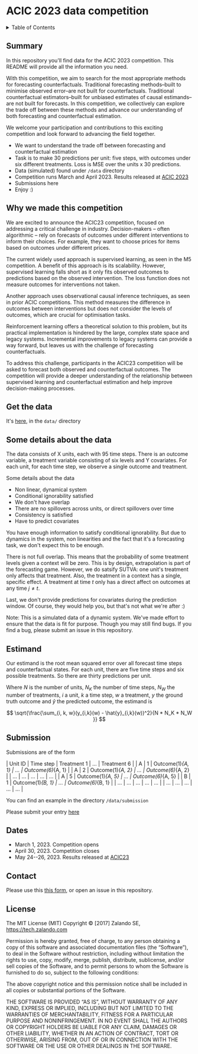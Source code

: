 # ACIC 2023 data competition

<details><summary>Table of Contents</summary><p>

* [Summary](#summary)
* [Why we made this competition](#why-we-made-this-competition)
* [Get the Data](#get-the-data)
* [Some details about the data](#some-details-about-the-data)
* [Estimand](#esitmand)
* [Submissions](#submissions)
* [Dates](#dates)
* [Contact](#contact)
* [License](#license)
</p></details><p></p>

## Summary

In this repository you'll find data for the ACIC 2023 competition. This README
will provide all the information you need.

With this competition, we aim to search for the most appropriate methods for
forecasting counterfactuals. Traditional forecasting methods–built to minimise
observed error–are not built for counterfactuals. Traditional counterfactual
estimators–built for unbiased estimates of causal estimands–are not built for
forecasts. In this competition, we collectively can explore the trade off
between these methods and advance our understanding of both forecasting and
counterfactual estimation.

We welcome your participation and contributions to this exciting competition
and look forward to advancing the field together.  

- We want to understand the trade off between forecasting and counterfactual
  estimation
- Task is to make 30 predictions per unit: five steps, with outcomes under six
  different treatments. Loss is MSE over the units x 30 predictions.
- Data (simulated) found under `/data` directory
- Competition runs March and April 2023. Results released at [ACIC
  2023](https://sci-info.org/annual-meeting/)
- Submissions here
- Enjoy :)

## Why we made this competition

We are excited to announce the ACIC23 competition, focused on addressing a
critical challenge in industry. Decision-makers – often algorithmic – rely on
forecasts of outcomes under different interventions to inform their choices.
For example, they want to choose prices for items based on outcomes under
different prices.

The current widely used approach is supervised learning, as seen in the M5
competition. A benefit of this approach is its scalability. However,
supervised learning falls short as it only fits observed outcomes to
predictions based on the observed intervention. The loss function does not
measure outcomes for interventions not taken.

Another approach uses observational causal inference techniques, as seen in
prior ACIC competitions. This method measures the difference in outcomes
between interventions but does not consider the levels of outcomes, which are
crucial for optimisation tasks.

Reinforcement learning offers a theoretical solution to this problem, but its
practical implementation is hindered by the large, complex state space and
legacy systems. Incremental improvements to legacy systems can provide a way
forward, but leaves us with the challenge of forecasting counterfactuals.

To address this challenge, participants in the ACIC23 competition will be
asked to forecast both observed and counterfactual outcomes. The competition
will provide a deeper understanding of the relationship between supervised
learning and counterfactual estimation and help improve decision-making
processes.

## Get the data

It's [here](), in the `data/` directory

## Some details about the data

The data consists of X units, each with 95 time steps. There is an outcome
variable, a treatment variable consisting of six levels and Y covariates. For
each unit, for each time step, we observe a single outcome and treatment. 

Some details about the data

- Non linear, dynamical system
- Conditional ignorability satisfied
- We don't have overlap 
- There are no spillovers across units, or direct spillovers over time
- Consistency is satisfied 
- Have to predict covariates

You have enough information to satisfy conditional ignorability. But due to
dynamics in the system, non linearities and the fact that it's a forecasting
task, we don't expect this to be enough.

There is not full overlap. This means that the probability of some treatment
levels given a context will be zero. This is by design, extrapolation is part
of the forecasting game. However, we do satsify SUTVA: one unit's treatment
only affects that treatment. Also, the treatment in a context has a single,
specific effect. A treatment at time $t$ only has a direct affect on outcomes
at any time $j \neq t$.

Last, we don't provide predictions for covariates during the prediction
window. Of course, they would help you, but that's not what we're after :) 

Note: This is a simulated data of a dynamic system. We've made effort to
ensure that the data is fit for purpose. Though you may still find bugs. If
you find a bug, please submit an issue in this repository. 

## Estimand

Our estimand is the root mean squared error over all forecast time steps and
counterfactual states. For each unit, there are five time steps and six
possible treatments. So there are thirty predictions per unit.

Where $N$ is the number of units, $N_K$ the number of time steps, $N_W$ the
number of treatments, $i$ a unit, $k$ a time step, $w$ a treatment, $y$ the
ground truth outcome and $\hat{y}$ the predicted outcome, the estimand is

```math 

    \sqrt{\frac{\sum_{i, k, w}(y_{i,k}(w) - \hat{y}_{i,k}(w))^2}{N * N_K * N_W }}

```

## Submission

Submissions are of the form

| Unit ID | Time step | Treatment 1       | ... | Treatment 6       |
| A       | 1         | Outcome(1)_{A, 1} | ... | Outcome(6)_{A, 1} |
| A       | 2         | Outcome(1)_{A, 2} | ... | Outcome(6)_{A, 2} |
| ...     | ...       | ...               | ... | ...               |
| A       | 5         | Outcome(1)_{A, 5} | ... | Outcome(6)_{A, 5} |
| B       | 1         | Outcome(1)_{B, 1} | ... | Outcome(6)_{B, 1} |
| ...     | ...       | ...               | ... | ...               |
| ...     | ...       | ...               | ... | ...               |


You can find an example in the directory `/data/submission`

Please submit your entry [here]()

## Dates

- March 1, 2023. Competition opens
- April 30, 2023. Competition closes
- May 24--26, 2023. Results released at [ACIC23](https://sci-info.org/annual-meeting/)

## Contact

Please use this [this
form](https://docs.google.com/forms/d/15FzblvNRigrz0NDbprtbJbdpNj5qpZg6AsZhJcPlgqI/edit),
or open an issue in this repository.

## License

The MIT License (MIT) Copyright © [2017] Zalando SE, https://tech.zalando.com

Permission is hereby granted, free of charge, to any person obtaining a copy of this software and associated documentation files (the “Software”), to deal in the Software without restriction, including without limitation the rights to use, copy, modify, merge, publish, distribute, sublicense, and/or sell copies of the Software, and to permit persons to whom the Software is furnished to do so, subject to the following conditions:

The above copyright notice and this permission notice shall be included in all copies or substantial portions of the Software.

THE SOFTWARE IS PROVIDED “AS IS”, WITHOUT WARRANTY OF ANY KIND, EXPRESS OR IMPLIED, INCLUDING BUT NOT LIMITED TO THE WARRANTIES OF MERCHANTABILITY, FITNESS FOR A PARTICULAR PURPOSE AND NONINFRINGEMENT. IN NO EVENT SHALL THE AUTHORS OR COPYRIGHT HOLDERS BE LIABLE FOR ANY CLAIM, DAMAGES OR OTHER LIABILITY, WHETHER IN AN ACTION OF CONTRACT, TORT OR OTHERWISE, ARISING FROM, OUT OF OR IN CONNECTION WITH THE SOFTWARE OR THE USE OR OTHER DEALINGS IN THE SOFTWARE.
